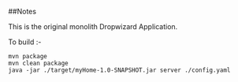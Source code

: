 ##Notes

This is the original monolith Dropwizard Application.

To build :-

    mvn package
    mvn clean package
    java -jar ./target/myHome-1.0-SNAPSHOT.jar server ./config.yaml